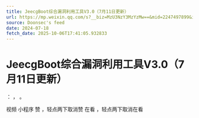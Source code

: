```yaml
---
title: JeecgBoot综合漏洞利用工具V3.0（7月11日更新）
url: https://mp.weixin.qq.com/s?__biz=MzU3NzY3MzYzMw==&mid=2247497899&idx=1&sn=1a503c20af61b9dde4f176dc8c116c01
source: Doonsec's feed
date: 2024-07-18
fetch_date: 2025-10-06T17:41:05.932833
---
```


# JeecgBoot综合漏洞利用工具V3.0（7月11日更新）

：
，
。

视频
小程序
赞
，轻点两下取消赞
在看
，轻点两下取消在看